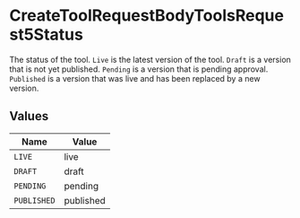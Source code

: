# CreateToolRequestBodyToolsRequest5Status

The status of the tool. `Live` is the latest version of the tool. `Draft` is a version that is not yet published. `Pending` is a version that is pending approval. `Published` is a version that was live and has been replaced by a new version.


## Values

| Name        | Value       |
| ----------- | ----------- |
| `LIVE`      | live        |
| `DRAFT`     | draft       |
| `PENDING`   | pending     |
| `PUBLISHED` | published   |